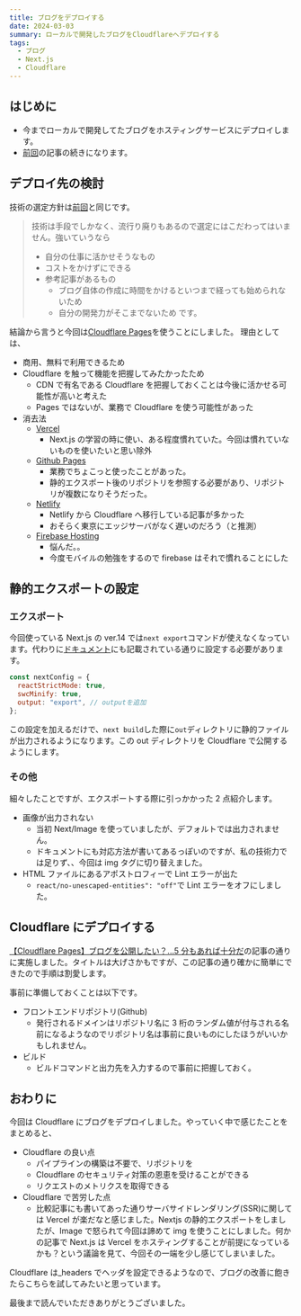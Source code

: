 ```yaml
---
title: ブログをデプロイする
date: 2024-03-03
summary: ローカルで開発したブログをCloudflareへデプロイする
tags:
  - ブログ
  - Next.js
  - Cloudflare
---
```


## はじめに

- 今までローカルで開発してたブログをホスティングサービスにデプロイします。
- [前回](20240301)の記事の続きになります。

## デプロイ先の検討

技術の選定方針は[前回](20240301)と同じです。

> 技術は手段でしかなく、流行り廃りもあるので選定にはこだわってはいません。強いていうなら
>
> - 自分の仕事に活かせそうなもの
> - コストをかけずにできる
> - 参考記事があるもの
>   - ブログ自体の作成に時間をかけるといつまで経っても始められないため
>   - 自分の開発力がそこまでないため
>     です。

結論から言うと今回は[Cloudflare Pages](https://pages.cloudflare.com/)を使うことにしました。
理由としては、

- 商用、無料で利用できるため
- Cloudflare を触って機能を把握してみたかったため
  - CDN で有名である Cloudflare を把握しておくことは今後に活かせる可能性が高いと考えた
  - Pages ではないが、業務で Cloudflare を使う可能性があった
- 消去法
  - [Vercel](https://vercel.com/)
    - Next.js の学習の時に使い、ある程度慣れていた。今回は慣れていないものを使いたいと思い除外
  - [Github Pages](https://pages.github.com/)
    - 業務でちょこっと使ったことがあった。
    - 静的エクスポート後のリポジトリを参照する必要があり、リポジトリが複数になりそうだった。
  - [Netlify](https://www.netlify.com/)
    - Netlify から Cloudflare へ移行している記事が多かった
    - おそらく東京にエッジサーバがなく遅いのだろう（と推測）
  - [Firebase Hosting](https://firebase.google.com/docs/hosting?hl=ja)
    - 悩んだ。。
    - 今度モバイルの勉強をするので firebase はそれで慣れることにした

## 静的エクスポートの設定

### エクスポート

今回使っている Next.js の ver.14 では`next export`コマンドが使えなくなっています。代わりに[ドキュメント](https://nextjs.org/docs/pages/building-your-application/deploying/static-exports)にも記載されている通りに設定する必要があります。

```javascript
const nextConfig = {
  reactStrictMode: true,
  swcMinify: true,
  output: "export", // outputを追加
};
```

この設定を加えるだけで、`next build`した際に`out`ディレクトリに静的ファイルが出力されるようになります。この out ディレクトリを Cloudflare で公開するようにします。

### その他

細々したことですが、エクスポートする際に引っかかった 2 点紹介します。

- 画像が出力されない
  - 当初 Next/Image を使っていましたが、デフォルトでは出力されません。
  - ドキュメントにも対応方法が書いてあるっぽいのですが、私の技術力では足りず、、今回は img タグに切り替えました。
- HTML ファイルにあるアポストロフィーで Lint エラーが出た
  - `react/no-unescaped-entities": "off"`で Lint エラーをオフにしました。

## Cloudflare にデプロイする

[【Cloudflare Pages】ブログを公開したい？...5 分もあれば十分だ](https://zenn.dev/rivine/articles/2023-06-23-deploy-hugo-to-cloudflare-pages)の記事の通りに実施しました。タイトルは大げさかもですが、この記事の通り確かに簡単にできたので手順は割愛します。

事前に準備しておくことは以下です。

- フロントエンドリポジトリ(Github)
  - 発行されるドメインはリポジトリ名に 3 桁のランダム値が付与される名前になるようなのでリポジトリ名は事前に良いものにしたほうがいいかもしれません。
- ビルド
  - ビルドコマンドと出力先を入力するので事前に把握しておく。

## おわりに

今回は Cloudflare にブログをデプロイしました。やっていく中で感じたことをまとめると、

- Cloudflare の良い点
  - パイプラインの構築は不要で、リポジトリを
  - Cloudflare のセキュリティ対策の恩恵を受けることができる
  - リクエストのメトリクスを取得できる
- Cloudflare で苦労した点
  - 比較記事にも書いてあった通りサーバサイドレンダリング(SSR)に関しては Vercel が楽だなと感じました。Nextjs の静的エクスポートをしましたが、Image で怒られて今回は諦めて img を使うことにしました。何かの記事で Next.js は Vercel をホスティングすることが前提になっているかも？という議論を見て、今回その一端を少し感じてしまいました。

Cloudflare は\_headers でヘッダを設定できるようなので、ブログの改善に飽きたらこちらを試してみたいと思っています。

最後まで読んでいただきありがとうございました。
